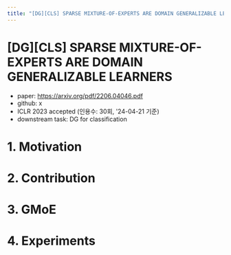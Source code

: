 ```yaml
---
title: "[DG][CLS] SPARSE MIXTURE-OF-EXPERTS ARE DOMAIN GENERALIZABLE LEARNERS"
---
```

# [DG][CLS] SPARSE MIXTURE-OF-EXPERTS ARE DOMAIN GENERALIZABLE LEARNERS

- paper: https://arxiv.org/pdf/2206.04046.pdf
- github: x
- ICLR 2023 accepted (인용수: 30회, '24-04-21 기준)
- downstream task: DG for classification

# 1. Motivation

# 2. Contribution

# 3. GMoE

# 4. Experiments
